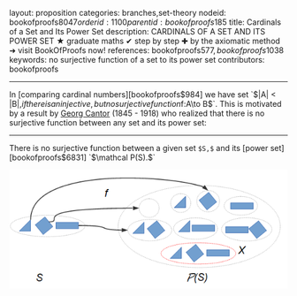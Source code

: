 layout: proposition
categories: branches,set-theory
nodeid: bookofproofs$8047
orderid: 1100
parentid: bookofproofs$185
title: Cardinals of a Set and Its Power Set
description: CARDINALS OF A SET AND ITS POWER SET ★ graduate maths ✔ step by step ✚ by the axiomatic method ➜ visit BookOfProofs now!
references: bookofproofs$577,bookofproofs$1038
keywords: no surjective function of a set to its power set
contributors: bookofproofs


---
In [comparing cardinal numbers][bookofproofs$984] we have set `$|A| < |B|,$` if there is an injective, but no surjective function `$f:A\to B$`. This is motivated by a result by <a href="https://mathshistory.st-andrews.ac.uk/Biographies/Cantor/">Georg Cantor</a> (1845 - 1918) who realized that there is no surjective function between any set and its power set:

---

There is no surjective function between a given set `$S,$` and its [power set][bookofproofs$6831] `$\mathcal P(S).$`


![cantorpowerset](https://github.com/bookofproofs/bookofproofs.github.io/blob/main/_sources/_assets/images/examples/cantorpowerset.png?raw=true)

